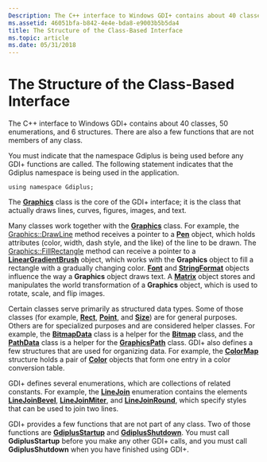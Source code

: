 ```yaml
---
Description: The C++ interface to Windows GDI+ contains about 40 classes, 50 enumerations, and 6 structures. There are also a few functions that are not members of any class.
ms.assetid: 46051bfa-b842-4e4e-bda8-e9003b5b5da4
title: The Structure of the Class-Based Interface
ms.topic: article
ms.date: 05/31/2018
---
```


# The Structure of the Class-Based Interface

The C++ interface to Windows GDI+ contains about 40 classes, 50 enumerations, and 6 structures. There are also a few functions that are not members of any class.

You must indicate that the namespace Gdiplus is being used before any GDI+ functions are called. The following statement indicates that the Gdiplus namespace is being used in the application.

`using namespace Gdiplus;`

The [**Graphics**](/windows/win32/api/gdiplusgraphics/nl-gdiplusgraphics-graphics) class is the core of the GDI+ interface; it is the class that actually draws lines, curves, figures, images, and text.

Many classes work together with the [**Graphics**](/windows/win32/api/gdiplusgraphics/nl-gdiplusgraphics-graphics) class. For example, the [Graphics::DrawLine](/windows/win32/api/gdiplusgraphics/nf-gdiplusgraphics-graphics-drawline(inconstpen_inint_inint_inint_inint)) method receives a pointer to a [**Pen**](/windows/win32/api/gdipluspen/nl-gdipluspen-pen) object, which holds attributes (color, width, dash style, and the like) of the line to be drawn. The [Graphics::FillRectangle](/windows/win32/api/gdiplusgraphics/nf-gdiplusgraphics-graphics-fillrectangle(inconstbrush_inconstrectf_)) method can receive a pointer to a [**LinearGradientBrush**](/windows/win32/api/gdiplusbrush/nl-gdiplusbrush-lineargradientbrush) object, which works with the **Graphics** object to fill a rectangle with a gradually changing color. [**Font**](/windows/win32/api/gdiplusheaders/nl-gdiplusheaders-font) and [**StringFormat**](/windows/win32/api/gdiplusstringformat/nl-gdiplusstringformat-stringformat) objects influence the way a **Graphics** object draws text. A [**Matrix**](/windows/win32/api/gdiplusmatrix/nl-gdiplusmatrix-matrix) object stores and manipulates the world transformation of a **Graphics** object, which is used to rotate, scale, and flip images.

Certain classes serve primarily as structured data types. Some of those classes (for example, [**Rect**](/windows/win32/api/gdiplustypes/nl-gdiplustypes-rect), [**Point**](/windows/win32/api/gdiplustypes/nl-gdiplustypes-point), and [**Size**](/windows/win32/api/gdiplustypes/nl-gdiplustypes-size)) are for general purposes. Others are for specialized purposes and are considered helper classes. For example, the [**BitmapData**](https://msdn.microsoft.com/library/ms534421(v=VS.85).aspx) class is a helper for the [**Bitmap**](/windows/win32/api/gdiplusheaders/nl-gdiplusheaders-bitmap) class, and the [**PathData**](/windows/win32/api/gdiplustypes/nl-gdiplustypes-pathdata) class is a helper for the [**GraphicsPath**](/windows/win32/api/gdipluspath/nl-gdipluspath-graphicspath) class. GDI+ also defines a few structures that are used for organizing data. For example, the [**ColorMap**](/windows/win32/api/Gdipluscolormatrix/ns-gdipluscolormatrix-colormap) structure holds a pair of [**Color**](/windows/win32/api/gdipluscolor/nl-gdipluscolor-color) objects that form one entry in a color conversion table.

GDI+ defines several enumerations, which are collections of related constants. For example, the [**LineJoin**](/windows/win32/api/Gdiplusenums/ne-gdiplusenums-linejoin) enumeration contains the elements [****LineJoinBevel****](/windows/win32/api/Gdiplusenums/ne-gdiplusenums-linejoin), [****LineJoinMiter****](/windows/win32/api/Gdiplusenums/ne-gdiplusenums-linejoin), and [****LineJoinRound****](/windows/win32/api/Gdiplusenums/ne-gdiplusenums-linejoin), which specify styles that can be used to join two lines.

GDI+ provides a few functions that are not part of any class. Two of those functions are [**GdiplusStartup**](/windows/win32/api/Gdiplusinit/nf-gdiplusinit-gdiplusstartup) and [**GdiplusShutdown**](/windows/win32/api/Gdiplusinit/nf-gdiplusinit-gdiplusshutdown). You must call **GdiplusStartup** before you make any other GDI+ calls, and you must call **GdiplusShutdown** when you have finished using GDI+.

 

 



